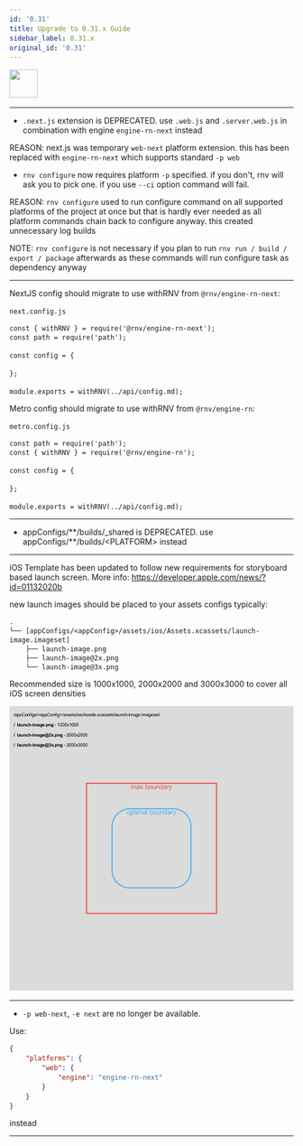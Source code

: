 ```yaml
---
id: '0.31'
title: Upgrade to 0.31.x Guide
sidebar_label: 0.31.x
original_id: '0.31'
---
```


<img className="header-image" src="https://renative.org/img/ic_upgrade.png" width="50" height="50" />



---

- `.next.js` extension is DEPRECATED. use `.web.js` and `.server.web.js` in combination with engine `engine-rn-next` instead

REASON: next.js was temporary `web-next` platform extension. this has been replaced with `engine-rn-next` which supports standard `-p web`

- `rnv configure` now requires platform `-p` specified. if you don't, rnv will ask you to pick one. if you use `--ci` option command will fail.

REASON: `rnv configure` used to run configure command on all supported platforms of the project at once but that is hardly ever needed as all platform commands chain back to configure anyway. this created unnecessary log builds

NOTE: `rnv configure` is not necessary if you plan to run `rnv run / build / export / package` afterwards as these commands will run configure task as dependency anyway

---

NextJS config should migrate to use withRNV from `@rnv/engine-rn-next`:

`next.config.js`


```
const { withRNV } = require('@rnv/engine-rn-next');
const path = require('path');

const config = {

};

module.exports = withRNV(../api/config.md);
```


Metro config should migrate to use withRNV from `@rnv/engine-rn`:

`metro.config.js`

```
const path = require('path');
const { withRNV } = require('@rnv/engine-rn');

const config = {

};

module.exports = withRNV(../api/config.md);
```

---

- appConfigs/\*\*/builds/_shared is DEPRECATED. use appConfigs/\*\*/builds/\<PLATFORM\> instead


---

iOS Template has been updated to follow new requirements for storyboard based launch screen. More info:  https://developer.apple.com/news/?id=01132020b

new launch images should be placed to your assets configs typically:


```
.
└── [appConfigs/<appConfig>/assets/ios/Assets.xcassets/launch-image.imageset]
    ├── launch-image.png
    ├── launch-image@2x.png
    └── launch-image@3x.png

```

Recommended size is 1000x1000, 2000x2000 and 3000x3000 to cover all iOS screen densities

![ios launch image guide](/img/launch-image-guide.png)


---



- `-p web-next`, `-e next` are no longer be available.

Use:

```json
{
    "platforms": {
        "web": {
            "engine": "engine-rn-next"
        }
    }
}
```

instead


---
